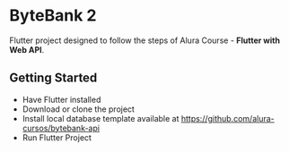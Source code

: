 # ByteBank 2

Flutter project designed to follow the steps of Alura Course - **Flutter with Web API**.

## Getting Started

- Have Flutter installed
- Download or clone the project
- Install local database template available at https://github.com/alura-cursos/bytebank-api
- Run Flutter Project

